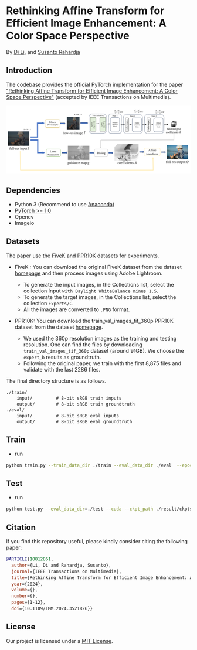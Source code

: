 # Rethinking Affine Transform for Efficient Image Enhancement: A Color Space Perspective
By [Di Li](https://scholar.google.com/citations?user=r6WfS2gAAAAJ), and [Susanto Rahardja](https://scholar.google.com/citations?user=OdkA4jMAAAAJ&hl=en) 

## Introduction
The codebase provides the official PyTorch implementation for the paper ["Rethinking Affine Transform for Efficient Image Enhancement: A Color Space Perspective"](https://ieeexplore.ieee.org/document/10812861) (accepted by IEEE Transactions on Multimedia).

<p align="center">
  <img src="figures/pipeline.png" />
</p>

## Dependencies 

- Python 3 (Recommend to use [Anaconda](https://www.anaconda.com/download/#linux))
- [PyTorch >= 1.0](https://pytorch.org/)
- Opencv
- Imageio

## Datasets

The paper use the [FiveK](https://data.csail.mit.edu/graphics/fivek/) and [PPR10K](https://github.com/csjliang/PPR10K) datasets for experiments.

- FiveK : You can download the original FiveK dataset from the dataset [homepage](https://data.csail.mit.edu/graphics/fivek/) and then process images using Adobe Lightroom.
  - To generate the input images, in the Collections list, select the collection Input `with Daylight WhiteBalance minus 1.5`.  
  - To generate the target images, in the Collections list, select the collection `Experts/C`.  
  - All the images are converted to `.PNG` format.

- PPR10K: You can download the train_val_images_tif_360p PPR10K dataset from the dataset [homepage](https://github.com/csjliang/PPR10K).
  - We used the 360p resolution images as the training and testing resolution. One can find the files by downloading `train_val_images_tif_360p` dataset (around 91GB). We choose the `expert_b` results as groundtruth.
  - Following the original paper, we train with the first 8,875 files and validate with the last 2286 files.

The final directory structure is as follows.

```
./train/
    input/         # 8-bit sRGB train inputs
    output/        # 8-bit sRGB train groundtruth
./eval/
    input/         # 8-bit sRGB eval inputs
    output/        # 8-bit sRGB eval groundtruth
```
## Train

- run
```bash
python train.py --train_data_dir ./train --eval_data_dir ./eval  --epochs=100 --cuda --gpu_ids 0
```

## Test
- run
```bash
python test.py --eval_data_dir=./test --cuda --ckpt_path ./result/ckpts/epoch_100_iter_112500.pth --gpu_ids 0
```

## Citation
If you find this repository useful, please kindly consider citing the following paper:

```BibTeX
@ARTICLE{10812861,
  author={Li, Di and Rahardja, Susanto},
  journal={IEEE Transactions on Multimedia}, 
  title={Rethinking Affine Transform for Efficient Image Enhancement: A Color Space Perspective}, 
  year={2024},
  volume={},
  number={},
  pages={1-12},
  doi={10.1109/TMM.2024.3521826}}
  ```

## License

Our project is licensed under a [MIT License](LICENSE).